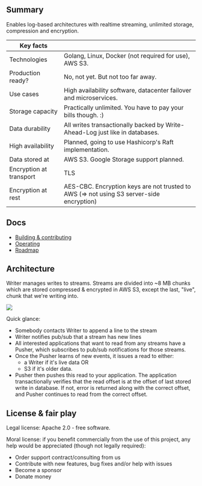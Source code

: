 
Summary
-------

Enables log-based architectures with realtime streaming, unlimited storage, compression and encryption.

| Key facts               |                                                                                          |
|-------------------------|------------------------------------------------------------------------------------------|
| Technologies            | Golang, Linux, Docker (not required for use), AWS S3.                                    |
| Production ready?       | No, not yet. But not too far away.                                                       |
| Use cases               | High availability software, datacenter failover and microservices.                       |
| Storage capacity        | Practically unlimited. You have to pay your bills though. :)                             |
| Data durability         | All writes transactionally backed by Write-Ahead-Log just like in databases.             |
| High availability       | Planned, going to use Hashicorp's Raft implementation.                                   |
| Data stored at          | AWS S3. Google Storage support planned.                                                  |
| Encryption at transport | TLS                                                                                      |
| Encryption at rest      | AES-CBC. Encryption keys are not trusted to AWS (=> not using S3 server-side encryption) |


Docs
----

- [Building & contributing](docs/building-and-contributing.md)
- [Operating](docs/operating.md)
- [Roadmap](docs/roadmap.md)


Architecture
------------

Writer manages writes to streams. Streams are divided into ~8 MB chunks which
are stored compressed & encrypted in AWS S3, except the last, "live", chunk that
we're writing into.

![](docs/architecture/diagram.png)

Quick glance:

- Somebody contacts Writer to append a line to the stream
- Writer notifies pub/sub that a stream has new lines
- All interested applications that want to read from any streams have a Pusher,
  which subscribes to pub/sub notifications for those streams.
- Once the Pusher learns of new events, it issues a read to either:
	- a Writer if it's live data OR
	- S3 if it's older data.
- Pusher then pushes this read to your application. The application transactionally
  verifies that the read offset is at the offset of last stored write in database.
  If not, error is returned along with the correct offset, and Pusher continues
  to read from the correct offset.


License & fair play
-------------------

Legal license: Apache 2.0 - free software.

Moral license: if you benefit commercially from the use of this project, any help
would be appreciated (though not legally required):

- Order support contract/consulting from us
- Contribute with new features, bug fixes and/or help with issues
- Become a sponsor
- Donate money
